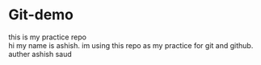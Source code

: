 # Git-demo
this is my practice repo
<br>
hi my name is ashish. im using this repo as my practice for git and github.
<br>
auther ashish saud
